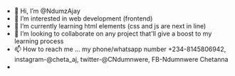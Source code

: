 - 👋 Hi, I’m @NdumzAjay
- 👀 I’m interested in web development (frontend)
- 🌱 I’m currently learning html elements (css and js are next in line)
- 💞️ I’m looking to collaborate on any project that'll give a boost to my learning process
- 📫 How to reach me ... my phone/whatsapp number +234-8145806942, instagram-@cheta_aj, twitter-@CNdumnwere, FB-Ndumnwere Chetanna
- 

<!---
NdumzAjay/NdumzAjay is a ✨ special ✨ repository because its `README.md` (this file) appears on your GitHub profile.
You can click the Preview link to take a look at your changes.
--->
